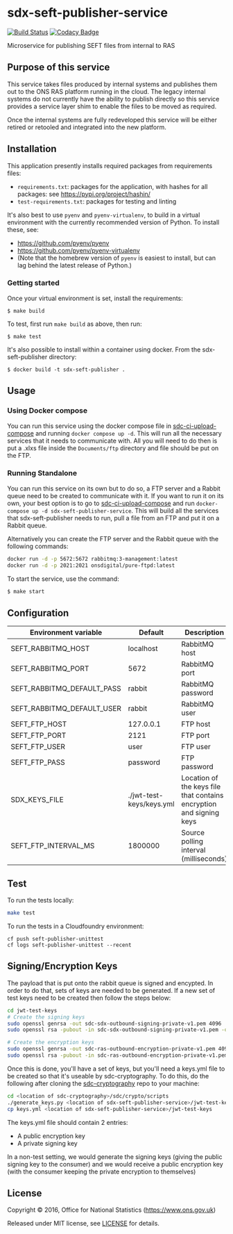# sdx-seft-publisher-service

[![Build Status](https://travis-ci.org/ONSdigital/sdx-seft-publisher-service.svg?branch=master)](https://travis-ci.org/ONSdigital/sdx-seft-publisher-service) [![Codacy Badge](https://api.codacy.com/project/badge/Grade/475f9da4585c411fbbc1ac803ce2baf5)](https://www.codacy.com/app/ons-sdc/sdx-seft-publisher-service?utm_source=github.com&amp;utm_medium=referral&amp;utm_content=ONSdigital/sdx-seft-publisher-service&amp;utm_campaign=Badge_Grade)

Microservice for publishing SEFT files from internal to RAS

## Purpose of this service

This service takes files produced by internal systems and publishes them out to the ONS RAS platform running in the cloud. The legacy internal systems do not currently have the ability to publish directly so this service provides a service layer shim to enable the files to be moved as required.

Once the internal systems are fully redeveloped this service will be either retired or retooled and integrated into the new platform.

## Installation
This application presently installs required packages from requirements files:
- `requirements.txt`: packages for the application, with hashes for all packages: see https://pypi.org/project/hashin/
- `test-requirements.txt`: packages for testing and linting

It's also best to use `pyenv` and `pyenv-virtualenv`, to build in a virtual environment with the currently recommended version of Python.  To install these, see:
- https://github.com/pyenv/pyenv
- https://github.com/pyenv/pyenv-virtualenv
- (Note that the homebrew version of `pyenv` is easiest to install, but can lag behind the latest release of Python.)

### Getting started
Once your virtual environment is set, install the requirements:
```shell
$ make build
```

To test, first run `make build` as above, then run:
```shell
$ make test
```

It's also possible to install within a container using docker. From the sdx-seft-publisher directory:
```shell
$ docker build -t sdx-seft-publisher .
```

## Usage

### Using Docker compose

You can run this service using the docker compose file in [sdc-ci-upload-compose](https://github.com/ONSdigital/sdc-ci-upload-compose) and running `docker compose up -d`. This will run all the necessary services that
it needs to communicate with. All you will need to do then is put a .xlxs file inside the `Documents/ftp` directory and file should be put on the FTP.

### Running Standalone

You can run this service on its own but to do so, a FTP server and a Rabbit queue need to be created to communicate with it. If you want to run it on its own, your best option is to go to
[sdc-ci-upload-compose](https://github.com/ONSdigital/sdc-ci-upload-compose) and run `docker-compose up -d sdx-seft-publisher-service`. This will build all the services that sdx-seft-publisher
needs to run, pull a file from an FTP and put it on a Rabbit queue.

Alternatively you can create the FTP server and the Rabbit queue with the following commands:

```bash
docker run -d -p 5672:5672 rabbitmq:3-management:latest
docker run -d -p 2021:2021 onsdigital/pure-ftpd:latest
```

To start the service, use the command:

```bash
$ make start
```

## Configuration

| Environment variable          | Default   | Description
| --------------------          | -------   | -----------
| SEFT_RABBITMQ_HOST            | localhost | RabbitMQ host
| SEFT_RABBITMQ_PORT            | 5672      | RabbitMQ port
| SEFT_RABBITMQ_DEFAULT_PASS    | rabbit    | RabbitMQ password
| SEFT_RABBITMQ_DEFAULT_USER    | rabbit    | RabbitMQ user
| SEFT_FTP_HOST                 | 127.0.0.1 | FTP host
| SEFT_FTP_PORT                 | 2121      | FTP port
| SEFT_FTP_USER                 | user      | FTP user
| SEFT_FTP_PASS                 | password  | FTP password
| SDX_KEYS_FILE                 | ./jwt-test-keys/keys.yml | Location of the keys file that contains encryption and signing keys
| SEFT_FTP_INTERVAL_MS          | 1800000   | Source polling interval (milliseconds)

## Test

To run the tests locally:

```bash
make test
```

To run the tests in a Cloudfoundry environment:

```shell
cf push seft-publisher-unittest
cf logs seft-publisher-unittest --recent
```

## Signing/Encryption Keys

The payload that is put onto the rabbit queue is signed and encypted.  In order to do that, sets of keys are needed to be generated.
If a new set of test keys need to be created then follow the steps below:

```bash
cd jwt-test-keys
# Create the signing keys
sudo openssl genrsa -out sdc-sdx-outbound-signing-private-v1.pem 4096
sudo openssl rsa -pubout -in sdc-sdx-outbound-signing-private-v1.pem -out sdc-sdx-outbound-signing-public-v1.pem

# Create the encryption keys
sudo openssl genrsa -out sdc-ras-outbound-encryption-private-v1.pem 4096
sudo openssl rsa -pubout -in sdc-ras-outbound-encryption-private-v1.pem -out sdc-ras-outbound-encryption-public-v1.pem
```

Once this is done, you'll have a set of keys, but you'll need a keys.yml file to be created so that it's useable by sdc-cryptography.
To do this, do the following after cloning the [sdc-cryptography](https://github.com/ONSdigital/sdc-cryptography) repo to your machine:

```bash
cd <location of sdc-cryptography>/sdc/crypto/scripts
./generate_keys.py <location of sdx-seft-publisher-service>/jwt-test-keys
cp keys.yml <location of sdx-seft-publisher-service>/jwt-test-keys
```

The keys.yml file should contain 2 entries:

- A public encryption key
- A private signing key

In a non-test setting, we would generate the signing keys (giving the public signing key to the consumer) and we would receive a public encryption key
(with the consumer keeping the private encryption to themselves)

## License

Copyright ©‎ 2016, Office for National Statistics (<https://www.ons.gov.uk>)

Released under MIT license, see [LICENSE](LICENSE) for details.
